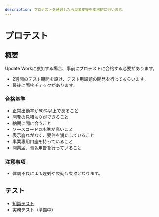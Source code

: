```yaml
---
description: プロテストを通過したら就業支援を本格的に行います。
---
```


# プロテスト

## 概要

Update Workに参加する場合、事前にプロテストに合格する必要があります。

* 2週間のテスト期間を設け、テスト用課題の開発を行ってもらいます。
* 最後に面接チェックがあります。

### 合格基準

* 正常出勤率が90%以上であること
* 開発の見積もりができること
* 納期に間に合うこと
* ソースコードの水準が高いこと
* 表示崩れがなく、要件を満たしていること
* 事業専用口座を持っていること
* 開業届、青色申告を行っていること

### 注意事項

* 体調不良による遅刻や欠勤も失格となります。

## テスト

* [知識テスト](https://goo.gl/forms/JTbS2xFi3wRbyREk2)
* 実務テスト（準備中）

